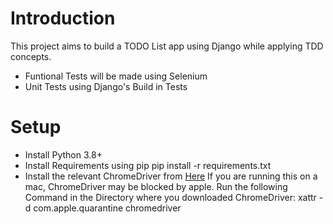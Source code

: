# Introduction
This project aims to build a TODO List app using Django while applying TDD concepts.
* Funtional Tests will be made using Selenium
* Unit Tests using Django's Build in Tests

# Setup
* Install Python 3.8+
* Install Requirements using pip 
    pip install -r requirements.txt
* Install the relevant ChromeDriver from [Here](https://sites.google.com/chromium.org/driver/downloads)
    If you are running this on a mac, ChromeDriver may be blocked by apple.
    Run the following Command in the Directory where you downloaded ChromeDriver:
    xattr -d com.apple.quarantine chromedriver
